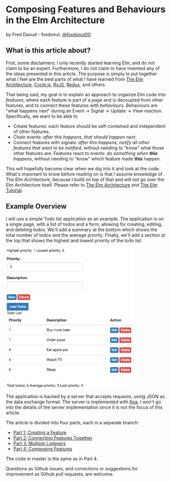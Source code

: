 # Composing Features and Behaviours in the Elm Architecture

by Fred Daoud - foxdonut, [@foxdonut00](https://twitter.com/foxdonut00)

## What is this article about?

First, some disclaimers: I only recently started learning Elm, and do not claim to be an expert.
Furthermore, I do not claim to have invented any of the ideas presented in this article. The purpose
is simply to put together what I feel are the best parts of what I have learned from
[The Elm Architecture](https://github.com/evancz/elm-architecture-tutorial/),
[Cycle.js](http://cycle.js.org/model-view-intent.html),
[RxJS](https://github.com/Reactive-Extensions/RxJS),
[Redux](http://redux.js.org/docs/introduction/ThreePrinciples.html), and others.

That being said, my goal is to explain an approach to organize Elm code into _features_, where each
feature is part of a page and is decoupled from other features, and to connect these features with
_behaviours_. Behaviours are "what happens next" during an Event -> Signal -> Update -> View
reaction. Specifically, we want to be able to

- Create features: each feature should be self-contained and independent of other features.
- Chain events: _after this happens, that should happen next_.
- Connect features with signals: _after this happens, notify all other features that want to be notified_,
without needing to "know" what those other features are. Features react to events: _do something
when **this** happens_, without needing to "know" which feature made **this** happen.

This will hopefully become clear when we dig into it and look at the code. What's important to know
before reading on is that I assume knowledge of The Elm Architecture, because I build on top of that
and will not go over the Elm Architecture itself. Please refer to
[The Elm Architecture](https://github.com/evancz/elm-architecture-tutorial/)
and [The Elm Tutorial](http://www.elm-tutorial.org/).

## Example Overview

I will use a simple Todo list application as an example. The application is on a single page, with a
list of todos and a form, allowing for creating, editing, and deleting todos. We'll add a summary at
the bottom which shows the total number of todos and the average priority. Finally, we'll add a
section at the top that shows the highest and lowest priority of the todo list.

<img src="images/todo-example.png" width="400"/>

The application is backed by a server that accepts requests, using JSON as the data exchange format.
The server is implemented with [Koa](http://koajs.com/). I won't go into the details of the server
implementation since it is not the focus of this article.

The article is divided into four parts, each in a separate branch:

- [Part 1: Creating a Feature](https://github.com/foxdonut/adventures-reactive-web-dev/tree/elm-010-todolist-feature/client-elm)
- [Part 2: Connecting Features Together](https://github.com/foxdonut/adventures-reactive-web-dev/tree/elm-020-todoform-feature/client-elm#connecting-features-together)
- [Part 3: Multiple Listeners](https://github.com/foxdonut/adventures-reactive-web-dev/tree/elm-030-todosummary-feature/client-elm)
- [Part 4: Composing Features](https://github.com/foxdonut/adventures-reactive-web-dev/tree/elm-040-todominmax-feature/client-elm)

The code in master is the same as in Part 4.

Questions as Github issues, and corrections or suggestions for improvement as Github pull requests, are welcome.

